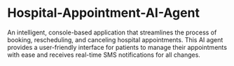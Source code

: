 # Hospital-Appointment-AI-Agent
An intelligent, console-based application that streamlines the process of booking, rescheduling, and canceling hospital appointments. This AI agent provides a user-friendly interface for patients to manage their appointments with ease and receives real-time SMS notifications for all changes.
